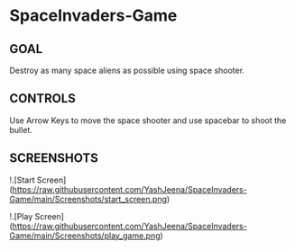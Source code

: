 # SpaceInvaders-Game

## GOAL

Destroy as many space aliens as possible using space shooter.

## CONTROLS

Use Arrow Keys to move the space shooter and use spacebar to shoot the bullet.

## SCREENSHOTS

!.[Start Screen] (https://raw.githubusercontent.com/YashJeena/SpaceInvaders-Game/main/Screenshots/start_screen.png)

!.[Play Screen] (https://raw.githubusercontent.com/YashJeena/SpaceInvaders-Game/main/Screenshots/play_game.png)
